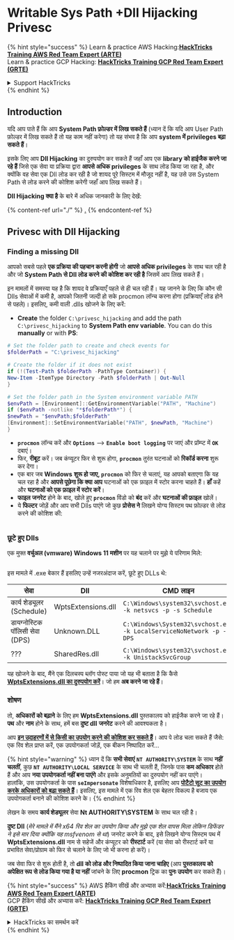 # Writable Sys Path +Dll Hijacking Privesc

{% hint style="success" %}
Learn & practice AWS Hacking:<img src="/.gitbook/assets/arte.png" alt="" data-size="line">[**HackTricks Training AWS Red Team Expert (ARTE)**](https://training.hacktricks.xyz/courses/arte)<img src="/.gitbook/assets/arte.png" alt="" data-size="line">\
Learn & practice GCP Hacking: <img src="/.gitbook/assets/grte.png" alt="" data-size="line">[**HackTricks Training GCP Red Team Expert (GRTE)**<img src="/.gitbook/assets/grte.png" alt="" data-size="line">](https://training.hacktricks.xyz/courses/grte)

<details>

<summary>Support HackTricks</summary>

* Check the [**subscription plans**](https://github.com/sponsors/carlospolop)!
* **Join the** 💬 [**Discord group**](https://discord.gg/hRep4RUj7f) or the [**telegram group**](https://t.me/peass) or **follow** us on **Twitter** 🐦 [**@hacktricks\_live**](https://twitter.com/hacktricks\_live)**.**
* **Share hacking tricks by submitting PRs to the** [**HackTricks**](https://github.com/carlospolop/hacktricks) and [**HackTricks Cloud**](https://github.com/carlospolop/hacktricks-cloud) github repos.

</details>
{% endhint %}

## Introduction

यदि आप पाते हैं कि आप **System Path फ़ोल्डर में लिख सकते हैं** (ध्यान दें कि यदि आप User Path फ़ोल्डर में लिख सकते हैं तो यह काम नहीं करेगा) तो यह संभव है कि आप **system में privileges बढ़ा सकते हैं**।

इसके लिए आप **Dll Hijacking** का दुरुपयोग कर सकते हैं जहाँ आप एक **library को हाईजैक करने जा रहे हैं** जिसे एक सेवा या प्रक्रिया द्वारा **आपसे अधिक privileges** के साथ लोड किया जा रहा है, और क्योंकि वह सेवा एक Dll लोड कर रही है जो शायद पूरे सिस्टम में मौजूद नहीं है, यह उसे उस System Path से लोड करने की कोशिश करेगी जहाँ आप लिख सकते हैं।

**Dll Hijacking क्या है** के बारे में अधिक जानकारी के लिए देखें:

{% content-ref url="./" %}
[.](./)
{% endcontent-ref %}

## Privesc with Dll Hijacking

### Finding a missing Dll

आपको सबसे पहले **एक प्रक्रिया की पहचान करनी होगी** जो **आपसे अधिक privileges** के साथ चल रही है और जो **System Path से Dll लोड करने की कोशिश कर रही है** जिसमें आप लिख सकते हैं।

इन मामलों में समस्या यह है कि शायद वे प्रक्रियाएँ पहले से ही चल रही हैं। यह जानने के लिए कि कौन सी Dlls सेवाओं में कमी है, आपको जितनी जल्दी हो सके procmon लॉन्च करना होगा (प्रक्रियाएँ लोड होने से पहले)। इसलिए, कमी वाली .dlls खोजने के लिए करें:

* **Create** the folder `C:\privesc_hijacking` and add the path `C:\privesc_hijacking` to **System Path env variable**. You can do this **manually** or with **PS**:
```powershell
# Set the folder path to create and check events for
$folderPath = "C:\privesc_hijacking"

# Create the folder if it does not exist
if (!(Test-Path $folderPath -PathType Container)) {
New-Item -ItemType Directory -Path $folderPath | Out-Null
}

# Set the folder path in the System environment variable PATH
$envPath = [Environment]::GetEnvironmentVariable("PATH", "Machine")
if ($envPath -notlike "*$folderPath*") {
$newPath = "$envPath;$folderPath"
[Environment]::SetEnvironmentVariable("PATH", $newPath, "Machine")
}
```
* **`procmon`** लॉन्च करें और **`Options`** --> **`Enable boot logging`** पर जाएं और प्रॉम्प्ट में **`OK`** दबाएं।
* फिर, **रीबूट** करें। जब कंप्यूटर फिर से शुरू होगा, **`procmon`** तुरंत घटनाओं को **रिकॉर्ड करना** शुरू कर देगा।
* एक बार जब **Windows** **शुरू हो जाए, `procmon`** को फिर से चलाएं, यह आपको बताएगा कि यह चल रहा है और **आपसे पूछेगा कि क्या आप** घटनाओं को एक फ़ाइल में स्टोर करना चाहते हैं। **हाँ** कहें और **घटनाओं को एक फ़ाइल में स्टोर करें**।
* **फाइल** **जनरेट** होने के बाद, खोले हुए **`procmon`** विंडो को **बंद** करें और **घटनाओं की फ़ाइल** खोलें।
* ये **फिल्टर** जोड़ें और आप सभी Dlls पाएंगे जो कुछ **प्रोसेस ने** लिखने योग्य सिस्टम पथ फ़ोल्डर से लोड करने की कोशिश की:

<figure><img src="../../../.gitbook/assets/image (945).png" alt=""><figcaption></figcaption></figure>

### छूटे हुए Dlls

एक मुफ्त **वर्चुअल (vmware) Windows 11 मशीन** पर यह चलाने पर मुझे ये परिणाम मिले:

<figure><img src="../../../.gitbook/assets/image (607).png" alt=""><figcaption></figcaption></figure>

इस मामले में .exe बेकार हैं इसलिए उन्हें नजरअंदाज करें, छूटे हुए DLLs थे:

| सेवा                             | Dll                | CMD लाइन                                                             |
| ------------------------------- | ------------------ | -------------------------------------------------------------------- |
| कार्य शेड्यूलर (Schedule)      | WptsExtensions.dll | `C:\Windows\system32\svchost.exe -k netsvcs -p -s Schedule`          |
| डायग्नोस्टिक पॉलिसी सेवा (DPS) | Unknown.DLL        | `C:\Windows\System32\svchost.exe -k LocalServiceNoNetwork -p -s DPS` |
| ???                             | SharedRes.dll      | `C:\Windows\system32\svchost.exe -k UnistackSvcGroup`                |

यह खोजने के बाद, मैंने एक दिलचस्प ब्लॉग पोस्ट पाया जो यह भी बताता है कि कैसे [**WptsExtensions.dll का दुरुपयोग करें**](https://juggernaut-sec.com/dll-hijacking/#Windows\_10\_Phantom\_DLL\_Hijacking\_-\_WptsExtensionsdll)। जो हम **अब करने जा रहे हैं**।

### शोषण

तो, **अधिकारों को बढ़ाने** के लिए हम **WptsExtensions.dll** पुस्तकालय को हाईजैक करने जा रहे हैं। **पथ** और **नाम** होने के साथ, हमें बस **दुष्ट dll** **जनरेट** करने की आवश्यकता है।

आप [**इन उदाहरणों में से किसी का उपयोग करने की कोशिश कर सकते हैं**](./#creating-and-compiling-dlls)। आप पे लोड चला सकते हैं जैसे: एक रिव शेल प्राप्त करें, एक उपयोगकर्ता जोड़ें, एक बीकन निष्पादित करें...

{% hint style="warning" %}
ध्यान दें कि **सभी सेवाएं** **`NT AUTHORITY\SYSTEM`** के साथ **नहीं चलतीं**, कुछ **`NT AUTHORITY\LOCAL SERVICE`** के साथ भी चलती हैं, जिनके पास **कम अधिकार** होते हैं और आप **नया उपयोगकर्ता नहीं बना पाएंगे** और इसके अनुमतियों का दुरुपयोग नहीं कर पाएंगे।\
हालांकि, उस उपयोगकर्ता के पास **`seImpersonate`** विशेषाधिकार है, इसलिए आप [**पोटैटो सूट का उपयोग करके अधिकारों को बढ़ा सकते हैं**](../roguepotato-and-printspoofer.md)। इसलिए, इस मामले में एक रिव शेल एक बेहतर विकल्प है बजाय एक उपयोगकर्ता बनाने की कोशिश करने के।
{% endhint %}

लेखन के समय **कार्य शेड्यूलर** सेवा **Nt AUTHORITY\SYSTEM** के साथ चल रही है।

**दुष्ट Dll** (_मेरे मामले में मैंने x64 रिव शेल का उपयोग किया और मुझे एक शेल वापस मिला लेकिन डिफेंडर ने इसे मार दिया क्योंकि यह msfvenom से था_) जनरेट करने के बाद, इसे लिखने योग्य सिस्टम पथ में **WptsExtensions.dll** नाम से सहेजें और कंप्यूटर को **रीस्टार्ट** करें (या सेवा को रीस्टार्ट करें या प्रभावित सेवा/प्रोग्राम को फिर से चलाने के लिए जो भी करना हो करें)।

जब सेवा फिर से शुरू होती है, तो **dll को लोड और निष्पादित किया जाना चाहिए** (आप **पुस्तकालय को अपेक्षित रूप से लोड किया गया है या नहीं** जांचने के लिए **procmon** ट्रिक का **पुनः उपयोग** कर सकते हैं)।

{% hint style="success" %}
AWS हैकिंग सीखें और अभ्यास करें:<img src="/.gitbook/assets/arte.png" alt="" data-size="line">[**HackTricks Training AWS Red Team Expert (ARTE)**](https://training.hacktricks.xyz/courses/arte)<img src="/.gitbook/assets/arte.png" alt="" data-size="line">\
GCP हैकिंग सीखें और अभ्यास करें: <img src="/.gitbook/assets/grte.png" alt="" data-size="line">[**HackTricks Training GCP Red Team Expert (GRTE)**<img src="/.gitbook/assets/grte.png" alt="" data-size="line">](https://training.hacktricks.xyz/courses/grte)

<details>

<summary>HackTricks का समर्थन करें</summary>

* [**सदस्यता योजनाएँ**](https://github.com/sponsors/carlospolop) देखें!
* **💬 [**Discord समूह**](https://discord.gg/hRep4RUj7f) या [**टेलीग्राम समूह**](https://t.me/peass) में शामिल हों या **हमें Twitter पर फॉलो करें** 🐦 [**@hacktricks\_live**](https://twitter.com/hacktricks\_live)**.**
* **हैकिंग ट्रिक्स साझा करें और** [**HackTricks**](https://github.com/carlospolop/hacktricks) और [**HackTricks Cloud**](https://github.com/carlospolop/hacktricks-cloud) गिटहब रिपोजिटरी में PR सबमिट करें।

</details>
{% endhint %}
